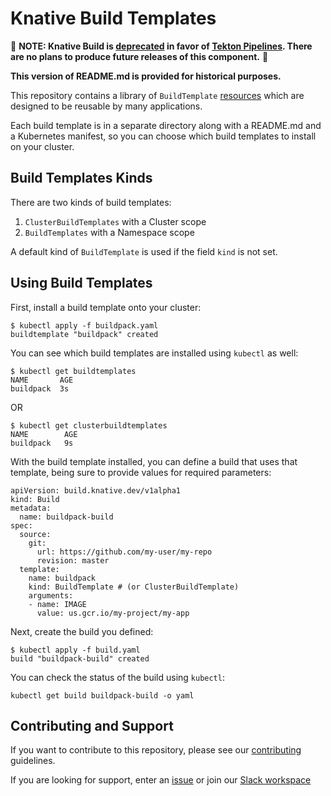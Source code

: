 # Knative Build Templates

:rotating_light: **NOTE: Knative Build is
[deprecated](https://github.com/knative/build/issues/614) in favor of [Tekton
Pipelines](https://github.com/tektoncd/pipeline). There are no plans to
produce future releases of this component.** :rotating_light:

**This version of README.md is provided for historical purposes.**

This repository contains a library of
`BuildTemplate` [resources](https://github.com/knative/docs/blob/master/build/build-templates.md) which are designed to be reusable by many applications.

Each build template is in a separate directory along with a README.md and a Kubernetes manifest, so you can choose which build templates to install on your cluster.

## Build Templates Kinds

There are two kinds of build templates:

 1. `ClusterBuildTemplates` with a Cluster scope
 1. `BuildTemplates` with a Namespace scope

 A default kind of `BuildTemplate` is used if the field `kind` is not set.

## Using Build Templates

First, install a build template onto your cluster:

```
$ kubectl apply -f buildpack.yaml
buildtemplate "buildpack" created
```

You can see which build templates are installed using `kubectl` as well:

```
$ kubectl get buildtemplates
NAME       AGE
buildpack  3s
```

OR

```
$ kubectl get clusterbuildtemplates
NAME        AGE
buildpack   9s
```

With the build template installed, you can define a build that uses that
template, being sure to provide values for required parameters:

```
apiVersion: build.knative.dev/v1alpha1
kind: Build
metadata:
  name: buildpack-build
spec:
  source:
    git:
      url: https://github.com/my-user/my-repo
      revision: master
  template:
    name: buildpack
    kind: BuildTemplate # (or ClusterBuildTemplate)
    arguments:
    - name: IMAGE
      value: us.gcr.io/my-project/my-app
```

Next, create the build you defined:

```
$ kubectl apply -f build.yaml
build "buildpack-build" created
```

You can check the status of the build using `kubectl`:

```
kubectl get build buildpack-build -o yaml
```

## Contributing and Support

If you want to contribute to this repository, please see our [contributing](./CONTRIBUTING.md) guidelines.

If you are looking for support, enter an [issue](https://github.com/knative/build-templates/issues/new) or join our [Slack workspace](https://knative.slack.com/)
